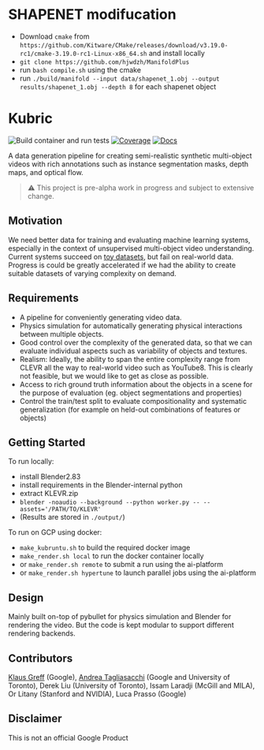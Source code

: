 # SHAPENET modifucation 

- Download `cmake` from `https://github.com/Kitware/CMake/releases/download/v3.19.0-rc1/cmake-3.19.0-rc1-Linux-x86_64.sh` and install locally
- `git clone https://github.com/hjwdzh/ManifoldPlus`
- run `bash compile.sh` using the cmake
- run `./build/manifold --input data/shapenet_1.obj --output results/shapenet_1.obj --depth 8` for each shapenet object

# Kubric

![Build container and run tests](https://github.com/google-research/kubric/workflows/Build%20container%20and%20run%20tests/badge.svg)
[![Coverage](https://badgen.net/codecov/c/github/google-research/kubric)](https://codecov.io/github/google-research/kubric)
[![Docs](https://readthedocs.org/projects/kubric/badge/?version=latest)](https://kubric.readthedocs.io/en/latest/)

A data generation pipeline for creating semi-realistic synthetic multi-object 
videos with rich annotations such as instance segmentation masks, depth maps, 
and optical flow.

> :warning: This project is pre-alpha work in progress and subject to extensive change.

## Motivation
We need better data for training and evaluating machine learning systems, especially in the context of unsupervised multi-object video understanding.
Current systems succeed on [toy datasets](https://github.com/deepmind/multi_object_datasets), but fail on real-world data.
Progress is could be greatly accelerated if we had the ability to create suitable datasets of varying complexity on demand.

## Requirements
- A pipeline for conveniently generating video data. 
- Physics simulation for automatically generating physical interactions between multiple objects.
- Good control over the complexity of the generated data, so that we can evaluate individual aspects such as variability of objects and textures.
- Realism: Ideally, the ability to span the entire complexity range from CLEVR all the way to real-world video such as YouTube8. This is clearly not feasible, but we would like to get as close as possible. 
- Access to rich ground truth information about the objects in a scene for the purpose of evaluation (eg. object segmentations and properties)
- Control the train/test split to evaluate compositionality and systematic generalization (for example on held-out combinations of features or objects)

## Getting Started
To run locally:
* install Blender2.83
* install requirements in the Blender-internal python
* extract KLEVR.zip 
* `blender -noaudio --background --python worker.py -- --assets='/PATH/TO/KLEVR'`
* (Results are stored in `./output/`)

To run on GCP using docker:
* `make_kubruntu.sh` to build the required docker image
* `make_render.sh local` to run the docker container locally
* or `make_render.sh remote` to submit a run using the ai-platform
* or `make_render.sh hypertune` to launch parallel jobs using the ai-platform

## Design
Mainly built on-top of pybullet for physics simulation and Blender for rendering the video.
But the code is kept modular to support different rendering backends.

## Contributors
[Klaus Greff](https://github.com/qwlouse) (Google), [Andrea Tagliasacchi](https://github.com/taiya) (Google and University of Toronto), Derek Liu (University of Toronto), Issam Laradji (McGill and MILA), Or Litany (Stanford and NVIDIA), Luca Prasso (Google)

## Disclaimer
This is not an official Google Product
